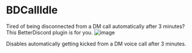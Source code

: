 # BDCallIdle

Tired of being disconnected from a DM call automatically after 3 minutes? This BetterDiscord plugin is for you.
![image](https://github.com/jxri/BDCallIdle/assets/39219750/19702a53-6340-4407-9fe5-4b7e103d480c)

Disables automatically getting kicked from a DM voice call after 3 minutes.
